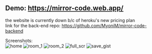 ## Demo: https://mirror-code.web.app/
the website is currently down b/c of heroku's new pricing plan <br/>
link for the back-end repo: https://github.com/MyoniM/mirror-code-backend

Screenshots:<br/>
![home](https://user-images.githubusercontent.com/61096394/194698362-f9b7010e-85ee-4877-a589-94c3e4635645.png)
![room_1](https://user-images.githubusercontent.com/61096394/194698367-78858326-ec90-4bb7-85e7-cf31fffbafba.png)
![room_2](https://user-images.githubusercontent.com/61096394/194698369-ac822468-8943-4ee1-88f9-2bd1025dfce7.png)
![full_scr](https://user-images.githubusercontent.com/61096394/194698370-fe2322fa-24a5-47cd-baa9-874db96899dc.png)
![save_gist](https://user-images.githubusercontent.com/61096394/194698371-827d751a-97f8-489c-ae50-95d25902b0f9.png)
